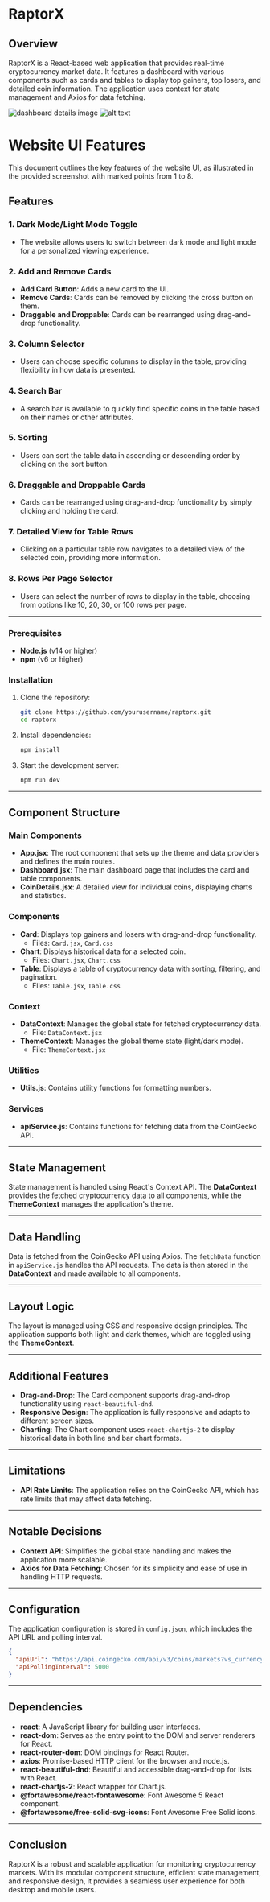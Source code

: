 
# RaptorX

## Overview

RaptorX is a React-based web application that provides real-time cryptocurrency market data. It features a dashboard with various components such as cards and tables to display top gainers, top losers, and detailed coin information. The application uses context for state management and Axios for data fetching.

![dashboard details image](Dashboard.png)
![alt text](Coins.png)

# Website UI Features

This document outlines the key features of the website UI, as illustrated in the provided screenshot with marked points from 1 to 8.

## Features

### 1. Dark Mode/Light Mode Toggle
- The website allows users to switch between dark mode and light mode for a personalized viewing experience.

### 2. Add and Remove Cards
- **Add Card Button**: Adds a new card to the UI.
- **Remove Cards**: Cards can be removed by clicking the cross button on them.
- **Draggable and Droppable**: Cards can be rearranged using drag-and-drop functionality.

### 3. Column Selector
- Users can choose specific columns to display in the table, providing flexibility in how data is presented.

### 4. Search Bar
- A search bar is available to quickly find specific coins in the table based on their names or other attributes.

### 5. Sorting
- Users can sort the table data in ascending or descending order by clicking on the sort button.

### 6. Draggable and Droppable Cards
- Cards can be rearranged using drag-and-drop functionality by simply clicking and holding the card.

### 7. Detailed View for Table Rows
- Clicking on a particular table row navigates to a detailed view of the selected coin, providing more information.

### 8. Rows Per Page Selector
- Users can select the number of rows to display in the table, choosing from options like 10, 20, 30, or 100 rows per page.

---



### Prerequisites

- **Node.js** (v14 or higher)
- **npm** (v6 or higher)

### Installation

1. Clone the repository:
   ```sh
   git clone https://github.com/yourusername/raptorx.git
   cd raptorx
   ```

2. Install dependencies:
   ```sh
   npm install
   ```

3. Start the development server:
   ```sh
   npm run dev
   ```

---

## Component Structure

### Main Components

- **App.jsx**: The root component that sets up the theme and data providers and defines the main routes.
- **Dashboard.jsx**: The main dashboard page that includes the card and table components.
- **CoinDetails.jsx**: A detailed view for individual coins, displaying charts and statistics.

### Components

- **Card**: Displays top gainers and losers with drag-and-drop functionality.
  - Files: `Card.jsx`, `Card.css`
- **Chart**: Displays historical data for a selected coin.
  - Files: `Chart.jsx`, `Chart.css`
- **Table**: Displays a table of cryptocurrency data with sorting, filtering, and pagination.
  - Files: `Table.jsx`, `Table.css`

### Context

- **DataContext**: Manages the global state for fetched cryptocurrency data.
  - File: `DataContext.jsx`
- **ThemeContext**: Manages the global theme state (light/dark mode).
  - File: `ThemeContext.jsx`

### Utilities

- **Utils.js**: Contains utility functions for formatting numbers.

### Services

- **apiService.js**: Contains functions for fetching data from the CoinGecko API.

---

## State Management

State management is handled using React's Context API. The **DataContext** provides the fetched cryptocurrency data to all components, while the **ThemeContext** manages the application's theme.

---

## Data Handling

Data is fetched from the CoinGecko API using Axios. The `fetchData` function in `apiService.js` handles the API requests. The data is then stored in the **DataContext** and made available to all components.

---

## Layout Logic

The layout is managed using CSS and responsive design principles. The application supports both light and dark themes, which are toggled using the **ThemeContext**.

---

## Additional Features

- **Drag-and-Drop**: The Card component supports drag-and-drop functionality using `react-beautiful-dnd`.
- **Responsive Design**: The application is fully responsive and adapts to different screen sizes.
- **Charting**: The Chart component uses `react-chartjs-2` to display historical data in both line and bar chart formats.

---

## Limitations

- **API Rate Limits**: The application relies on the CoinGecko API, which has rate limits that may affect data fetching.

---

## Notable Decisions

- **Context API**: Simplifies the global state handling and makes the application more scalable.
- **Axios for Data Fetching**: Chosen for its simplicity and ease of use in handling HTTP requests.

---

## Configuration

The application configuration is stored in `config.json`, which includes the API URL and polling interval.

```json
{
  "apiUrl": "https://api.coingecko.com/api/v3/coins/markets?vs_currency=usd",
  "apiPollingInterval": 5000
}
```

---

## Dependencies

- **react**: A JavaScript library for building user interfaces.
- **react-dom**: Serves as the entry point to the DOM and server renderers for React.
- **react-router-dom**: DOM bindings for React Router.
- **axios**: Promise-based HTTP client for the browser and node.js.
- **react-beautiful-dnd**: Beautiful and accessible drag-and-drop for lists with React.
- **react-chartjs-2**: React wrapper for Chart.js.
- **@fortawesome/react-fontawesome**: Font Awesome 5 React component.
- **@fortawesome/free-solid-svg-icons**: Font Awesome Free Solid icons.

---

## Conclusion

RaptorX is a robust and scalable application for monitoring cryptocurrency markets. With its modular component structure, efficient state management, and responsive design, it provides a seamless user experience for both desktop and mobile users.


